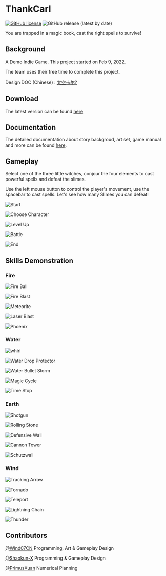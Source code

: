 # ThankCarl
[![GitHub license](https://img.shields.io/github/license/Wind07CN/ThankCarl)](https://github.com/Wind07CN/ThankCarl/blob/main/LICENSE)
![GitHub release (latest by date)](https://img.shields.io/github/v/release/Wind07CN/ThankCarl)

You are trapped in a magic book, cast the right spells to survive!

## Background
A Demo Indie Game. This project started on Feb 9, 2022. 

The team uses their free time to complete this project.

Design DOC (Chinese) : [太空卡尔?](https://docs.google.com/document/d/1c2cSY5Ul1Qk7-cG_ykuYS4eUDvX_UJjI-UKtJl1vGkQ/edit#heading=h.af80tl7prv5v)

## Download
The latest version can be found [here](https://github.com/Wind07CN/ThankCarl/releases)

## Documentation
The detailed documentation about story backgroud, art set, game manual and more can be found [here](./ThankCarlDoc.pdf).

## Gameplay
Select one of the three little witches, conjour the four elements to cast powerful spells and defeat the slimes.

Use the left mouse button to control the player's movement, use the spacebar to cast spells. Let's see how many Slimes you can defeat!

![Start](SkillGifs/Start.png)

![Choose Character](SkillGifs/ChooseChar.png)

![Level Up](SkillGifs/LevelUp.png)

![Battle](SkillGifs/battle.png)

![End](SkillGifs/End.png)

## Skills Demonstration
### Fire
![Fire Ball](SkillGifs/fireBall.gif)

![Fire Blast](SkillGifs/fireBlast.gif)

![Meteorite](SkillGifs/meteorite.gif)

![Laser Blast](SkillGifs/laserBlast.gif)

![Phoenix](SkillGifs/phoenix.gif)

### Water
![whirl](SkillGifs/whirl.gif)

![Water Drop Protector](SkillGifs/waterDropProtector.gif)

![Water Bullet Storm](SkillGifs/bulletStorm.gif)

![Magic Cycle](SkillGifs/magicCircle.gif) 

![Time Stop](SkillGifs/timestop.gif)

### Earth
![Shotgun](SkillGifs/shotgun.gif)

![Rolling Stone](SkillGifs/rollingStone.gif)

![Defensive Wall](SkillGifs/wall.gif)

![Cannon Tower](SkillGifs/cannonTowner.gif)

![Schutzwall](SkillGifs/schutzwall.gif)

### Wind
![Tracking Arrow](SkillGifs/trackArrow.gif)

![Tornado](SkillGifs/tornado.gif)

![Teleport](SkillGifs/teleport.gif)

![Lightning Chain](SkillGifs/lightningchain.gif)

![Thunder](SkillGifs/thunder.gif)


## Contributors
[@Wind07CN](https://github.com/Wind07CN) Programming, Art & Gameplay Design

[@Shaokun-X](https://github.com/Shaokun-X) Programming & Gameplay Design

[@PrimusXuan](https://github.com/PrimusXuan) Numerical Planning
